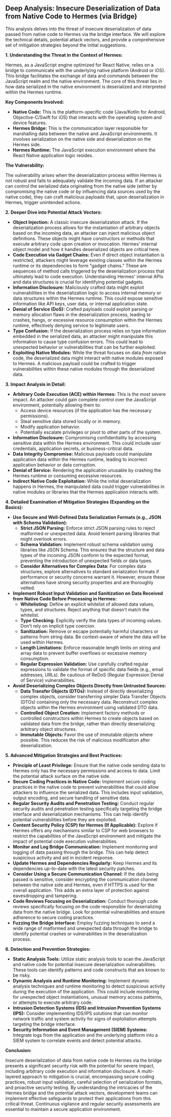 ## Deep Analysis: Insecure Deserialization of Data from Native Code to Hermes (via Bridge)

This analysis delves into the threat of insecure deserialization of data passed from native code to Hermes via the bridge interface. We will explore the technical details, potential attack vectors, and provide a comprehensive set of mitigation strategies beyond the initial suggestions.

**1. Understanding the Threat in the Context of Hermes:**

Hermes, as a JavaScript engine optimized for React Native, relies on a bridge to communicate with the underlying native platform (Android or iOS). This bridge facilitates the exchange of data and commands between the JavaScript realm and the native environment. The core of this threat lies in how data serialized in the native environment is deserialized and interpreted within the Hermes runtime.

**Key Components Involved:**

* **Native Code:**  This is the platform-specific code (Java/Kotlin for Android, Objective-C/Swift for iOS) that interacts with the operating system and device features.
* **Hermes Bridge:** This is the communication layer responsible for marshalling data between the native and JavaScript environments. It involves serialization on the native side and deserialization on the Hermes side.
* **Hermes Runtime:** The JavaScript execution environment where the React Native application logic resides.

**The Vulnerability:**

The vulnerability arises when the deserialization process within Hermes is not robust and fails to adequately validate the incoming data. If an attacker can control the serialized data originating from the native side (either by compromising the native code or by influencing data sources used by the native code), they can craft malicious payloads that, upon deserialization in Hermes, trigger unintended actions.

**2. Deeper Dive into Potential Attack Vectors:**

* **Object Injection:**  A classic insecure deserialization attack. If the deserialization process allows for the instantiation of arbitrary objects based on the incoming data, an attacker can inject malicious object definitions. These objects might have constructors or methods that execute arbitrary code upon creation or invocation. Hermes' internal object model and how it handles deserialized objects are critical here.
* **Code Execution via Gadget Chains:** Even if direct object instantiation is restricted, attackers might leverage existing classes within the Hermes runtime or its dependencies to form "gadget chains." These are sequences of method calls triggered by the deserialization process that ultimately lead to code execution. Understanding Hermes' internal APIs and data structures is crucial for identifying potential gadgets.
* **Information Disclosure:** Maliciously crafted data might exploit vulnerabilities in the deserialization logic to access internal memory or data structures within the Hermes runtime. This could expose sensitive information like API keys, user data, or internal application state.
* **Denial of Service (DoS):**  Crafted payloads could exploit parsing or memory allocation flaws in the deserialization process, leading to crashes, hangs, or excessive resource consumption within the Hermes runtime, effectively denying service to legitimate users.
* **Type Confusion:** If the deserialization process relies on type information embedded in the serialized data, an attacker might manipulate this information to cause type confusion errors. This could lead to unexpected behavior or vulnerabilities that can be further exploited.
* **Exploiting Native Modules:** While the threat focuses on data *from* native code, the deserialized data might interact with native modules exposed to Hermes. A malicious payload could be crafted to trigger vulnerabilities within these native modules through the deserialized data.

**3. Impact Analysis in Detail:**

* **Arbitrary Code Execution (ACE) within Hermes:** This is the most severe impact. An attacker could gain complete control over the JavaScript environment, potentially allowing them to:
    * Access device resources (if the application has the necessary permissions).
    * Steal sensitive data stored locally or in memory.
    * Modify application behavior.
    * Potentially escalate privileges or pivot to other parts of the system.
* **Information Disclosure:**  Compromising confidentiality by accessing sensitive data within the Hermes environment. This could include user credentials, application secrets, or business-critical data.
* **Data Integrity Compromise:**  Malicious payloads could manipulate application data within the Hermes runtime, leading to incorrect application behavior or data corruption.
* **Denial of Service:** Rendering the application unusable by crashing the Hermes runtime or consuming excessive resources.
* **Indirect Native Code Exploitation:** While the initial deserialization happens in Hermes, the manipulated data could trigger vulnerabilities in native modules or libraries that the Hermes application interacts with.

**4. Detailed Examination of Mitigation Strategies (Expanding on the Basics):**

* **Use Secure and Well-Defined Data Serialization Formats (e.g., JSON with Schema Validation):**
    * **Strict JSON Parsing:** Enforce strict JSON parsing rules to reject malformed or unexpected data. Avoid lenient parsing libraries that might overlook errors.
    * **Schema Validation:** Implement robust schema validation using libraries like JSON Schema. This ensures that the structure and data types of the incoming JSON conform to the expected format, preventing the introduction of unexpected fields or data types.
    * **Consider Alternatives for Complex Data:** For complex data structures, explore alternatives to standard serialization formats if performance or security concerns warrant it. However, ensure these alternatives have strong security properties and are thoroughly vetted.
* **Implement Robust Input Validation and Sanitization on Data Received from Native Code Before Processing in Hermes:**
    * **Whitelisting:** Define an explicit whitelist of allowed data values, types, and structures. Reject anything that doesn't match the whitelist.
    * **Type Checking:** Explicitly verify the data types of incoming values. Don't rely on implicit type coercion.
    * **Sanitization:**  Remove or escape potentially harmful characters or patterns from string data. Be context-aware of where the data will be used within Hermes.
    * **Length Limitations:** Enforce reasonable length limits on string and array data to prevent buffer overflows or excessive memory consumption.
    * **Regular Expression Validation:** Use carefully crafted regular expressions to validate the format of specific data fields (e.g., email addresses, URLs). Be cautious of ReDoS (Regular Expression Denial of Service) vulnerabilities.
* **Avoid Deserializing Complex Objects Directly from Untrusted Sources:**
    * **Data Transfer Objects (DTOs):** Instead of directly deserializing complex objects, consider transferring simpler Data Transfer Objects (DTOs) containing only the necessary data. Reconstruct complex objects within the Hermes environment using validated DTO data.
    * **Controlled Object Creation:**  Implement factory methods or controlled constructors within Hermes to create objects based on validated data from the bridge, rather than directly deserializing arbitrary object structures.
    * **Immutable Objects:** Favor the use of immutable objects where possible. This reduces the risk of malicious modification after deserialization.

**5. Advanced Mitigation Strategies and Best Practices:**

* **Principle of Least Privilege:** Ensure that the native code sending data to Hermes only has the necessary permissions and access to data. Limit the potential attack surface on the native side.
* **Secure Coding Practices in Native Code:**  Implement secure coding practices in the native code to prevent vulnerabilities that could allow attackers to influence the serialized data. This includes input validation, output encoding, and secure handling of sensitive data.
* **Regular Security Audits and Penetration Testing:** Conduct regular security audits and penetration testing specifically targeting the bridge interface and deserialization mechanisms. This can help identify potential vulnerabilities before they are exploited.
* **Content Security Policy (CSP) for Hermes (If Applicable):** Explore if Hermes offers any mechanisms similar to CSP for web browsers to restrict the capabilities of the JavaScript environment and mitigate the impact of potential code execution vulnerabilities.
* **Monitor and Log Bridge Communication:** Implement monitoring and logging of data passing through the bridge. This can help detect suspicious activity and aid in incident response.
* **Update Hermes and Dependencies Regularly:** Keep Hermes and its dependencies up-to-date with the latest security patches.
* **Consider Using a Secure Communication Channel:** If the data being passed is sensitive, consider encrypting the communication channel between the native side and Hermes, even if HTTPS is used for the overall application. This adds an extra layer of protection against eavesdropping and tampering.
* **Code Reviews Focusing on Deserialization:** Conduct thorough code reviews specifically focusing on the code responsible for deserializing data from the native bridge. Look for potential vulnerabilities and ensure adherence to secure coding practices.
* **Fuzzing the Bridge Interface:** Employ fuzzing techniques to send a wide range of malformed and unexpected data through the bridge to identify potential crashes or vulnerabilities in the deserialization process.

**6. Detection and Prevention Strategies:**

* **Static Analysis Tools:** Utilize static analysis tools to scan the JavaScript and native code for potential insecure deserialization vulnerabilities. These tools can identify patterns and code constructs that are known to be risky.
* **Dynamic Analysis and Runtime Monitoring:** Implement dynamic analysis techniques and runtime monitoring to detect suspicious activity during the execution of the application. This could include monitoring for unexpected object instantiations, unusual memory access patterns, or attempts to execute arbitrary code.
* **Intrusion Detection Systems (IDS) and Intrusion Prevention Systems (IPS):** Consider implementing IDS/IPS solutions that can monitor network traffic and system activity for signs of exploitation attempts targeting the bridge interface.
* **Security Information and Event Management (SIEM) Systems:** Integrate logs from the application and the underlying platform into a SIEM system to correlate events and detect potential attacks.

**Conclusion:**

Insecure deserialization of data from native code to Hermes via the bridge presents a significant security risk with the potential for severe impact, including arbitrary code execution and information disclosure. A multi-layered approach to mitigation is crucial, encompassing secure coding practices, robust input validation, careful selection of serialization formats, and proactive security testing. By understanding the intricacies of the Hermes bridge and the potential attack vectors, development teams can implement effective safeguards to protect their applications from this critical threat. Continuous vigilance and regular security assessments are essential to maintain a secure application environment.
